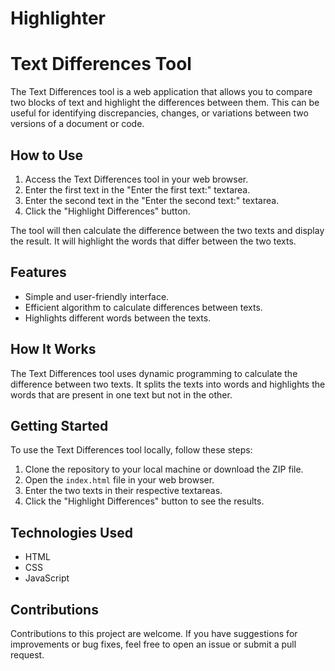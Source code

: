# Highlighter
# Text Differences Tool

The Text Differences tool is a web application that allows you to compare two blocks of text and highlight the differences between them. This can be useful for identifying discrepancies, changes, or variations between two versions of a document or code.

## How to Use
1. Access the Text Differences tool in your web browser.
2. Enter the first text in the "Enter the first text:" textarea.
3. Enter the second text in the "Enter the second text:" textarea.
4. Click the "Highlight Differences" button.

The tool will then calculate the difference between the two texts and display the result. It will highlight the words that differ between the two texts.

## Features
- Simple and user-friendly interface.
- Efficient algorithm to calculate differences between texts.
- Highlights different words between the texts.

## How It Works
The Text Differences tool uses dynamic programming to calculate the difference between two texts. It splits the texts into words and highlights the words that are present in one text but not in the other.

## Getting Started
To use the Text Differences tool locally, follow these steps:

1. Clone the repository to your local machine or download the ZIP file.
2. Open the `index.html` file in your web browser.
3. Enter the two texts in their respective textareas.
4. Click the "Highlight Differences" button to see the results.

## Technologies Used
- HTML
- CSS
- JavaScript

## Contributions
Contributions to this project are welcome. If you have suggestions for improvements or bug fixes, feel free to open an issue or submit a pull request.

